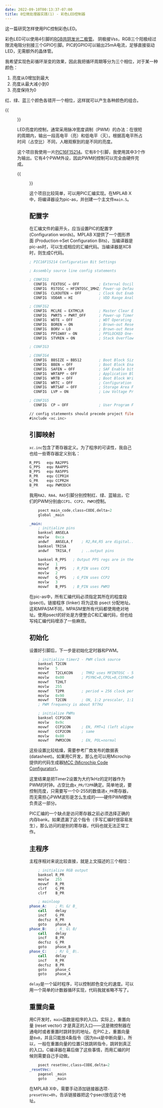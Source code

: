 ```yaml
---
date: 2022-09-10T00:13:37-07:00
title: 8位微处理器实践(1) - 彩色LED控制器
---
```


这一篇研究怎样使用PIC控制彩色LED。

彩色LED可以使用4引脚的[RGB共阴发光二极管](https://www.sparkfun.com/products/105)。
阴极接Vss，RGB三个阳极经过限流电阻分别接三个GPIO引脚。PIC的GPIO可以输出25mA电流，足够直接驱动LED，无需额外的晶体管。

<!--more-->

我希望实现色彩循环渐变的效果，因此我把循环周期等分为三个相位，对于某一种颜色：

1. 亮度从0增加到最大
2. 亮度从最大减小到0
3. 亮度保持为0

红、绿、蓝三个颜色各错开一个相位，这样就可以产生各种颜色的组合。

{{<figure src="/media/pic-1-2.png" alt="相位图">}}

LED亮度的控制，通常采用脉冲宽度调制（PWM）的办法：在很短的周期内，输出一段高电平（亮）和低电平（灭）。根据高电平所占时间（占空比）不同，人眼观察到的是不同的亮度。

这个项目我使用一片[PIC16F15214](https://www.microchip.com/en-us/product/PIC16F15214)。它有8个引脚，我使用其中3个作为输出。它有4个PWM外设，因此PWM的控制可以完全由硬件完成。

{{<figure src="/media/pic-1-1.png" alt="原理图">}}

这个项目比较简单，可以用PIC汇编实现。在MPLAB X中，将编译器设为pic-as，并创建一个主文件`main.S`。

## 配置字

在汇编文件的最开头，应当设置PIC的配置字 (Configuration words)。MPLAB X提供了一个图形界面 (Production&rarr;Set Configuration Bits)，当编译器是pic-as时，可以生成相应的汇编代码。当编译器是XC8时，则生成C代码。

```asm
; PIC16F15214 Configuration Bit Settings

; Assembly source line config statements

; CONFIG1
  CONFIG  FEXTOSC = OFF         ; External Oscillator Mode Selection bits (Oscillator not enabled)
  CONFIG  RSTOSC = HFINTOSC_1MHZ; Power-up Default Value for COSC bits (HFINTOSC (1 MHz))
  CONFIG  CLKOUTEN = OFF        ; Clock Out Enable bit (CLKOUT function is disabled; I/O function on RA4)
  CONFIG  VDDAR = HI            ; VDD Range Analog Calibration Selection bit (Internal analog systems are calibrated for operation between VDD = 2.3V - 5.5V)

; CONFIG2
  CONFIG  MCLRE = EXTMCLR       ; Master Clear Enable bit (If LVP = 0, MCLR pin is MCLR; If LVP = 1, RA3 pin function is MCLR)
  CONFIG  PWRTS = PWRT_OFF      ; Power-up Timer Selection bits (PWRT is disabled)
  CONFIG  WDTE = OFF            ; WDT Operating Mode bits (WDT disabled; SEN is ignored)
  CONFIG  BOREN = ON            ; Brown-out Reset Enable bits (Brown-out Reset Enabled, SBOREN bit is ignored)
  CONFIG  BORV = LO             ; Brown-out Reset Voltage Selection bit (Brown-out Reset Voltage (VBOR) set to 1.9V)
  CONFIG  PPS1WAY = ON          ; PPSLOCKED One-Way Set Enable bit (The PPSLOCKED bit can be set once after an unlocking sequence is executed; once PPSLOCKED is set, all future changes to PPS registers are prevented)
  CONFIG  STVREN = ON           ; Stack Overflow/Underflow Reset Enable bit (Stack Overflow or Underflow will cause a reset)

; CONFIG3

; CONFIG4
  CONFIG  BBSIZE = BB512        ; Boot Block Size Selection bits (512 words boot block size)
  CONFIG  BBEN = OFF            ; Boot Block Enable bit (Boot Block is disabled)
  CONFIG  SAFEN = OFF           ; SAF Enable bit (SAF is disabled)
  CONFIG  WRTAPP = OFF          ; Application Block Write Protection bit (Application Block is not write-protected)
  CONFIG  WRTB = OFF            ; Boot Block Write Protection bit (Boot Block is not write-protected)
  CONFIG  WRTC = OFF            ; Configuration Registers Write Protection bit (Configuration Registers are not write-protected)
  CONFIG  WRTSAF = OFF          ; Storage Area Flash (SAF) Write Protection bit (SAF is not write-protected)
  CONFIG  LVP = ON              ; Low Voltage Programming Enable bit (Low Voltage programming enabled. MCLR/Vpp pin function is MCLR. MCLRE Configuration bit is ignored.)

; CONFIG5
  CONFIG  CP = OFF              ; User Program Flash Memory Code Protection bit (User Program Flash Memory code protection is disabled)

// config statements should precede project file includes.
#include <xc.inc>
```

## 引脚映射

`xc.inc`包含了寄存器定义。为了程序的可读性，我自己也给一些寄存器定义别名：

```asm
R_PPS   equ RA2PPS
G_PPS   equ RA4PPS
B_PPS   equ RA5PPS
R_PR    equ CCPR1H
G_PR    equ CCPR2H
B_PR    equ PWM3DCH
```

我用`RA2`、`RA4`、`RA5`引脚分别控制红、绿、蓝输出，它们的PWM分别由`CCP1`、`CCP2`、`PWM3`控制。

```asm
    psect main_code,class=CODE,delta=2
    global _main

_main:
    ; initialize pins
    banksel ANSELA
    movlw   0xca
    andwf   ANSELA,f    ; R2,R4,R5 are digital..
    banksel TRISA
    andwf   TRISA,f     ; ..output pins

    banksel R_PPS   ; Output PPS regs are in the same bank
    movlw   1
    movwf   R_PPS   ; R_PIN uses CCP1
    movlw   2
    movwf   G_PPS   ; G_PIN uses CCP2
    movlw   3
    movwf   B_PPS   ; B_PIN uses PWM3
```

在pic-as中，所有汇编代码必须指定其所在的程度段 (psect)。链接程序 (linker) 将为这些 psect 分配地址。这和MPASM不同，MPASM里所有代码都使用绝对地址。使用psect的好处是方便整合C和汇编代码，但也给写纯汇编代码增添了一些麻烦。

## 初始化

设置好引脚后，下一步是初始化定时器和PWM。

```asm
    ; initialize timer2 - PWM clock source
    banksel T2CON
    movlw   5
    movwf   T2CLKCON    ; TMR2 uses MFINTOSC - 500kHz
    movlw   0x00        ; PSYNC=0,CPOL=0,CSYNC=0,MODE=0 (normal timer)
    movwf   T2HLT
    movlw   255
    movwf   T2PR        ; period = 256 clock period
    movlw   0x90
    movwf   T2CON       ; ON, 1:2 prescaler, 1:1 postscaler
    ; PWM frequency is about 977Hz

    ; initialize PWMs
    banksel CCP1CON
    movlw   0x9c
    movwf   CCP1CON     ; EN, FMT=1 (left aligned), MODE=PWM
    movwf   CCP2CON     ; same
    movlw   0x80
    movwf   PWM3CON     ; EN, POL=normal
```

这些设置比较枯燥，需要参考厂商发布的数据表 (datasheet)。如果用C开发，那么也可以用Microchip提供的代码生成器[MCC (Microchip Code Configurator)](https://www.microchip.com/en-us/tools-resources/configure/mplab-code-configurator)。

这里结果是把Timer2设置为大约1kHz的定时器作为PWM的时钟。占空比由`x_PR/T2PR`确定。简单地说，要控制亮度，只需要写一个0-255的数值进`x_PR`寄存器，而无需担心PWM波形是怎么生成的——硬件PWM模块负责这一部分。

PIC汇编的一个缺点是访问寄存器之前必须选择正确的内存bank。如果遗漏了这个指令（手写汇编时很容易发生），那么访问的是别的寄存器，代码也就无法正常工作。

## 主程序

主程序相对来说比较直接，就是上文描述的三个相位：
```asm
    ; initialize RGB output
    banksel R_PR
    movlw   255
    movwf   R_PR
    clrf    G_PR
    clrf    B_PR

    ; mainloop
phase_A:    ; R\ G/ B_
    call    delay
    incf    G_PR
    decfsz  R_PR
    goto    phase_A
phase_B:    ; R_ G\ B/
    call    delay
    incf    B_PR
    decfsz  G_PR
    goto    phase_B
phase_C:    ; R/ G_ B\.
    call    delay
    incf    R_PR
    decfsz  B_PR
    goto    phase_C
    goto    phase_A
```

`delay`是一个延时程序，可以控制颜色变化的速度。可以用一个简单的计数器循环实现，代码我就省略不写了。

## 重置向量

用C开发时，`main`函数是程序的入口。实际上，重置向量 (reset vector) 才是真正的入口——这是微控制器在通电时或者重置时跳转到的地址。在PIC上，重置向量是`0x0`，并且只能放4条指令（因为`0x4`是中断向量）。所以，一般在重置向量的位置只放跳转指令，跳转到真正的入口。C编译器在幕后做了这些事情，而用汇编的时候则需要自己手动做。

```asm
    psect resetVec,class=CODE,delta=2
_resetVec:
    pagesel _main 
    goto    _main
```

在MPLAB X中，需要手动添加链接器选项`-presetVec=0h`，告诉链接器把这个psect放在这个地址。
